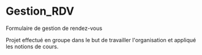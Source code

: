 # Gestion_RDV
Formulaire de gestion de rendez-vous 

Projet effectué en groupe dans le but de travailler l'organisation et appliqué les notions de cours.
